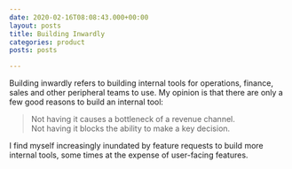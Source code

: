 ```yaml
---
date: 2020-02-16T08:08:43.000+00:00
layout: posts
title: Building Inwardly
categories: product
posts: posts

---
```

Building inwardly refers to building internal tools for operations, finance, sales and other peripheral teams to use. My opinion is that there are only a few good reasons to build an internal tool:

> Not having it causes a bottleneck of a revenue channel.  
> Not having it blocks the ability to make a key decision.

I find myself increasingly inundated by feature requests to build more internal tools, some times at the expense of user-facing features.